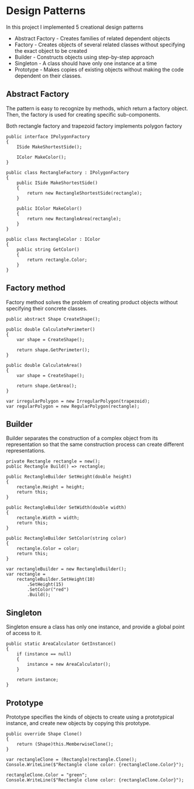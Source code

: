 # Design Patterns

In this project I implemented 5 creational design patterns

- Abstract Factory - Creates families of related dependent objects
- Factory - Creates objects of several related classes without specifying the exact object to be created
- Builder -  Constructs objects using step-by-step approach
- Singleton - A class should have only one instance at a time
- Prototype - Makes copies of existing objects without making the code dependent on their classes.

## Abstract Factory
The pattern is easy to recognize by methods, which return a factory object. Then, the factory is used for creating specific sub-components.

Both rectangle factory and trapezoid factory implements polygon factory

```
public interface IPolygonFactory
{
    ISide MakeShortestSide();

    IColor MakeColor();
}
```

```
public class RectangleFactory : IPolygonFactory
{
    public ISide MakeShortestSide()
    {
        return new RectangleShortestSide(rectangle);
    }

    public IColor MakeColor()
    {
        return new RectangleArea(rectangle);
    }
}
```
```
public class RectangleColor : IColor
{
    public string GetColor()
    {
        return rectangle.Color;
    }
}
```
## Factory method
Factory method solves the problem of creating product objects without specifying their concrete classes.

```
public abstract Shape CreateShape();

public double CalculatePerimeter()
{
    var shape = CreateShape();

    return shape.GetPerimeter();
}

public double CalculateArea()
{
    var shape = CreateShape();

    return shape.GetArea();
}
```
```
var irregularPolygon = new IrregularPolygon(trapezoid);
var regularPolygon = new RegularPolygon(rectangle);
```
## Builder

Builder separates the construction of a complex object from its representation so that the same construction process can create different representations.
```
private Rectangle rectangle = new();
public Rectangle Build() => rectangle;

public RectangleBuilder SetHeight(double height)
{
    rectangle.Height = height;
    return this;
}

public RectangleBuilder SetWidth(double width)
{
    rectangle.Width = width;
    return this;
}

public RectangleBuilder SetColor(string color)
{
    rectangle.Color = color;
    return this;
}
```

```
var rectangleBuilder = new RectangleBuilder();
var rectangle =
    rectangleBuilder.SetHeight(10)
        .SetHeight(15)
        .SetColor("red")
        .Build();
```
## Singleton

Singleton ensure a class has only one instance, and provide a global point of access to it.
```
public static AreaCalculator GetInstance()
{
    if (instance == null)
    {
        instance = new AreaCalculator();
    }

    return instance;
}
```
## Prototype

Prototype specifies the kinds of objects to create using a prototypical instance, and create new objects by copying this prototype.

```
public override Shape Clone()
{
    return (Shape)this.MemberwiseClone();
}
```
```
var rectangleClone = (Rectangle)rectangle.Clone();
Console.WriteLine($"Rectangle clone color: {rectangleClone.Color}");

rectangleClone.Color = "green";
Console.WriteLine($"Rectangle clone color: {rectangleClone.Color}");
```

